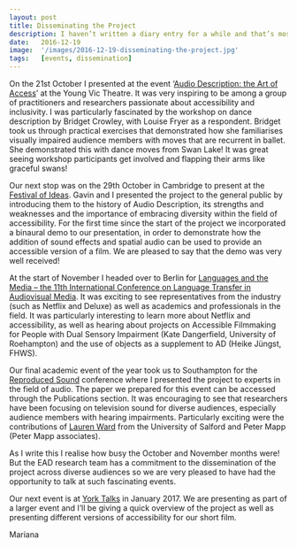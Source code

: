 ```yaml
---
layout: post
title: Disseminating the Project
description: I haven’t written a diary entry for a while and that’s mostly because I’ve been busy disseminating the Enhancing Audio Description project through talks in a series of events.
date:   2016-12-19
image:  '/images/2016-12-19-disseminating-the-project.jpg'
tags:   [events, dissemination]
---
```


<!--
- add Mariana as author
- add publication link
-->

On the 21st October I presented at the event ‘[Audio Description: the Art of Access](https://artofaccessconference.wordpress.com/)’ at the Young Vic Theatre. It was very inspiring to be among a group of practitioners and researchers passionate about accessibility and inclusivity. I was particularly fascinated by the workshop on dance description by Bridget Crowley, with Louise Fryer as a respondent. Bridget took us through practical exercises that demonstrated how she familiarises visually impaired audience members with moves that are recurrent in ballet. She demonstrated this with dance moves from Swan Lake! It was great seeing workshop participants get involved and flapping their arms like graceful swans!

Our next stop was on the 29th October in Cambridge to present at the [Festival of Ideas](https://www.festival.cam.ac.uk/). Gavin and I presented the project to the general public by introducing them to the history of Audio Description, its strengths and weaknesses and the importance of embracing diversity within the field of accessibility. For the first time since the start of the project we incorporated a binaural demo to our presentation, in order to demonstrate how the addition of sound effects and spatial audio can be used to provide an accessible version of a film. We are pleased to say that the demo was very well received!

At the start of November I headed over to Berlin for [Languages and the Media – the 11th International Conference on Language Transfer in Audiovisual Media](https://languages-media.com/). It was exciting to see representatives from the industry (such as Netflix and Deluxe) as well as academics and professionals in the field. It was particularly interesting to learn more about Netflix and accessibility, as well as hearing about projects on Accessible Filmmaking for People with Dual Sensory Impairment (Kate Dangerfield, University of Roehampton) and the use of objects as a supplement to AD (Heike Jüngst, FHWS).

Our final academic event of the year took us to Southampton for the [Reproduced Sound](https://reproducedsound.co.uk/) conference where I presented the project to experts in the field of audio. The paper we prepared for this event can be accessed through the Publications section. It was encouraging to see that researchers have been focusing on television sound for diverse audiences, especially audience members with hearing impairments. Particularly exciting were the contributions of [Lauren Ward](https://about.me/l.ward) from the University of Salford and Peter Mapp (Peter Mapp associates).

As I write this I realise how busy the October and November months were! But the EAD research team has a commitment to the dissemination of the project across diverse audiences so we are very pleased to have had the opportunity to talk at such fascinating events.

Our next event is at [York Talks](https://www.york.ac.uk/hrc/whats-on/2016-17/spring/lopez-yorktalks/) in January 2017. We are presenting as part of a larger event and I’ll be giving a quick overview of the project as well as presenting different versions of accessibility for our short film.

Mariana